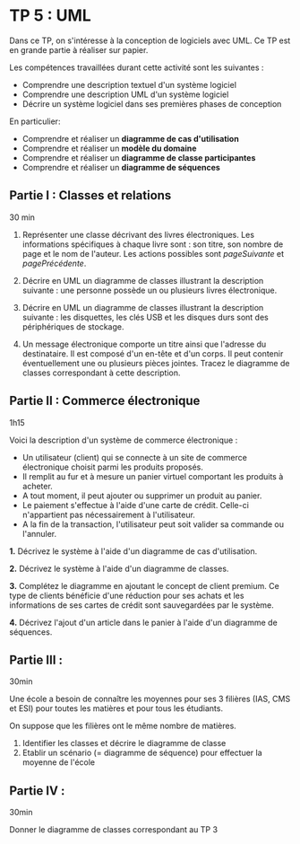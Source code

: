 # TP 5 : UML

Dans ce TP, on s'intéresse à la conception de logiciels avec UML. Ce TP est en grande partie à réaliser sur papier.

Les compétences travaillées durant cette activité sont les suivantes :

- Comprendre une description textuel d'un système logiciel
- Comprendre une description UML d'un système logiciel
- Décrire un système logiciel dans ses premières phases de conception

En particulier:

- Comprendre et réaliser un **diagramme de cas d'utilisation**
- Comprendre et réaliser un **modèle du domaine**
- Comprendre et réaliser un **diagramme de classe participantes**
- Comprendre et réaliser un **diagramme de séquences**

## Partie I : Classes et relations

30 min

1. Représenter une classe décrivant des livres électroniques. Les informations spécifiques à chaque livre sont : son titre, son nombre de page et le nom de l'auteur. Les actions possibles sont _pageSuivante_ et _pagePrécédente_.

1. Décrire en UML un diagramme de classes illustrant la description suivante : une personne possède un ou plusieurs livres électronique.

1. Décrire en UML un diagramme de classes illustrant la description suivante : les disquettes, les clés USB et les disques durs sont des périphériques de stockage.

1. Un message électronique comporte un titre ainsi que l'adresse du destinataire. Il est composé d'un en-tête et d'un corps. Il peut contenir éventuellement une ou plusieurs pièces jointes. Tracez le diagramme de classes correspondant à cette description.

## Partie II : Commerce électronique

1h15

Voici la description d'un système de commerce électronique :

- Un utilisateur (client) qui se connecte à un site de commerce électronique choisit parmi les produits proposés.
- Il remplit au fur et à mesure un panier virtuel comportant les produits à acheter.
- A tout moment, il peut ajouter ou supprimer un produit au panier.
- Le paiement s'effectue à l'aide d'une carte de crédit. Celle-ci n'appartient pas nécessairement à l'utilisateur.
- A la fin de la transaction, l'utilisateur peut soit valider sa commande ou l'annuler.

**1.** Décrivez le système à l'aide d'un diagramme de cas d'utilisation.

**2.** Décrivez le système à l'aide d'un diagramme de classes.

**3.** Complétez le diagramme en ajoutant le concept de client premium. Ce type de clients bénéficie d'une réduction pour ses achats et les informations de ses cartes de crédit sont sauvegardées par le système.

**4.** Décrivez l'ajout d'un article dans le panier à l'aide d'un diagramme de séquences.

## Partie III :

30min

Une école a besoin de connaître les moyennes pour ses 3 filières (IAS, CMS et ESI) pour toutes les matières et pour tous les étudiants.

On suppose que les filières ont le même nombre de matières.

1. Identifier les classes et décrire le diagramme de classe
2. Etablir un scénario (= diagramme de séquence) pour effectuer la moyenne de l'école

## Partie IV :

30min

Donner le diagramme de classes correspondant au TP 3

<!--

## Partie V: Emprunt d'un livre dans une bibliothèque

On considère la procédure d'emprunt d'un livre dans une bibliothèque par un adhérent connaissant le titre de l'ouvrage :

"L'adhérent présente sa carte d'abonné au préposé qui enregistre son passage. L'adhérent indique le titre du livre souhaité. Le préposé effectue une recherche automatique dans sa base pour vérifier l'existence et la disponibilité de l'ouvrage". Lorque la réponse est positive, il demande confirmation à l'adhérent. Celui-ci confirme. Le préposé va alors chercher le livre en tenant compte de sa localisation et le remet à l'adhérent. Le préposé valide l'emprunt et valide la carte mégnétique l'adhérent. Celui-ci récupère le livre et sa carte puis sort de la bibliothèque après avoir présenté l'ouvrage et la carte à un lecteur magnétique qui ouvre le portillon après vérification et retourne la carte et le livre.

1. Identifier les divers scénarios et les événements les déclenchant
2. Reformuler le texte en utilisant des diagrammes d'envoi de messages entre les objets de votre choix. Préciser les classes nécessaires et donner leur spécifications. -->
